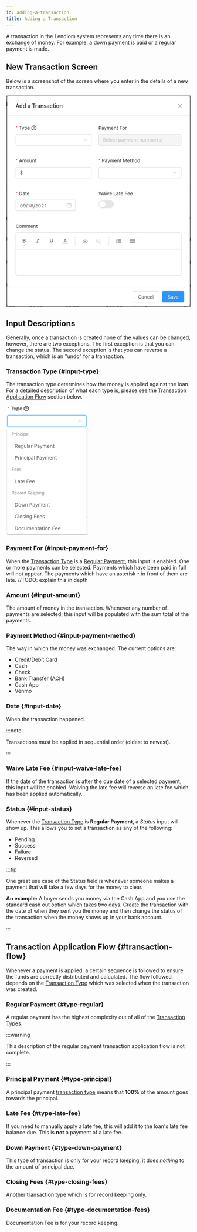 ```yaml
---
id: adding-a-transaction
title: Adding a Transaction
---
```


A transaction in the Lendiom system represents any time there is an exchange of money. For example, a down payment is paid or a regular payment is made.

## New Transaction Screen

Below is a screenshot of the screen where you enter in the details of a new transaction.

![img](../../../static/img/docs/app/guides/adding-a-transaction/new-transaction-modal.png)

## Input Descriptions
Generally, once a transaction is created none of the values can be changed, however, there are two exceptions. The first exception is that you can change the status. The second exception is that you can reverse a transaction, which is an "undo" for a transaction.

### Transaction Type {#input-type}
The transaction type determines how the money is applied against the loan. For a detailed description of what each type is, please see the [Transaction Application Flow](#transaction-flow) section below.

![img](../../../static/img/docs/app/guides/adding-a-transaction/transaction-types.png)

### Payment For {#input-payment-for}
When the [Transaction Type](#input-type) is a [Regular Payment](#type-regular), this input is enabled. One or more payments can be selected. Payments which have been paid in full will not appear. The payments which have an asterisk `*` in front of them are late. //TODO: explain this in depth

### Amount {#input-amount}
The amount of money in the transaction. Whenever any number of payments are selected, this input will be populated with the sum total of the payments.

### Payment Method {#input-payment-method}
The way in which the money was exchanged. The current options are:
* Credit/Debit Card
* Cash
* Check
* Bank Transfer (ACH)
* Cash App
* Venmo

### Date {#input-date}
When the transaction happened.

:::note

Transactions must be applied in sequential order (oldest to newest).

:::

### Waive Late Fee {#input-waive-late-fee}
If the date of the transaction is after the due date of a selected payment, this input will be enabled. Waiving the late fee will reverse an late fee which has been applied automatically.

### Status {#input-status}
Whenever the [Transaction Type](#input-type) is **Regular Payment**, a *Status* input will show up. This allows you to set a transaction as any of the following:
* Pending
* Success
* Failure
* Reversed

:::tip

One great use case of the Status field is whenever someone makes a payment that will take a few days for the money to clear.

**An example:** A buyer sends you money via the Cash App and you use the standard cash out option which takes two days.
Create the transaction with the date of when they sent you the money and then change the status of the transaction when the money shows up in your bank account.

:::

## Transaction Application Flow {#transaction-flow}
Whenever a payment is applied, a certain sequence is followed to ensure the funds are correctly distributed and calculated. The flow followed depends on the [Transaction Type](#input-type) which was selected when the transaction was created.

### Regular Payment {#type-regular}
A regular payment has the highest complexity out of all of the [Transaction Types](#input-type).

:::warning

This description of the regular payment transaction application flow is not complete.

:::

### Principal Payment {#type-principal}
A principal payment [transaction type](#input-type) means that **100%** of the amount goes towards the principal.

### Late Fee {#type-late-fee}
If you need to manually apply a late fee, this will add it to the loan's late fee balance due. This is **not** a payment of a late fee.

### Down Payment {#type-down-payment}
This type of transaction is only for your record keeping, it does *nothing* to the amount of principal due.

### Closing Fees {#type-closing-fees}
Another transaction type which is for record keeping only.

### Documentation Fee {#type-documentation-fees}
Documentation Fee is for your record keeping.
